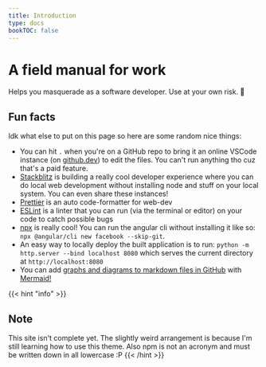 ```yaml
---
title: Introduction
type: docs
bookTOC: false
---
```


# A field manual for work
Helps you masquerade as a software developer. Use at your own risk. 🍊

## Fun facts
Idk what else to put on this page so here are some random nice things:
* You can hit `.` when you're on a GitHub repo to bring it an online VSCode instance (on [github.dev](https://github.dev)) to edit the files. You can't run anything tho cuz that's a paid feature.
* [Stackblitz](https://stackblitz.com) is building a really cool developer experience where you can do local web development without installing node and stuff on your local system. You can even share these instances!
* [Prettier](https://prettier.io/) is an auto code-formatter for web-dev
* [ESLint](https://eslint.org/) is a linter that you can run (via the terminal or editor) on your code to catch possible bugs
* [npx](https://nodejs.dev/learn/the-npx-nodejs-package-runner/) is really cool! You can run the angular cli without installing it like so: `npx @angular/cli new facebook --skip-git`.
* An easy way to locally deploy the built application is to run: `python -m http.server --bind localhost 8080` which serves the current directory at `http://localhost:8080`
* You can add [graphs and diagrams to markdown files in GitHub](https://github.blog/2022-02-14-include-diagrams-markdown-files-mermaid/) with [Mermaid!](https://mermaid-js.github.io/mermaid/#/)

{{< hint "info" >}}
## Note
This site isn't complete yet. The slightly weird arrangement is because I'm still learning how to use this theme.
Also npm is not an acronym and must be written down in all lowercase :P
{{< /hint >}}
